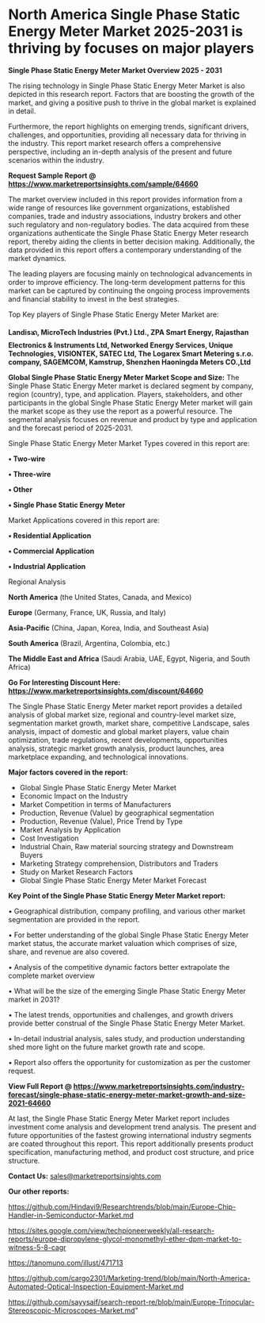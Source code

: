 # North America Single Phase Static Energy Meter Market 2025-2031 is thriving by focuses on major players

<Strong> Single Phase Static Energy Meter Market Overview 2025 - 2031</strong>

The rising technology in Single Phase Static Energy Meter Market is also depicted in this research report. Factors that are boosting the growth of the market, and giving a positive push to thrive in the global market is explained in detail.

Furthermore, the report highlights on emerging trends, significant drivers, challenges, and opportunities, providing all necessary data for thriving in the industry. This report market research offers a comprehensive perspective, including an in-depth analysis of the present and future scenarios within the industry.

<strong>Request Sample Report @ <a href=https://www.marketreportsinsights.com/sample/64660>https://www.marketreportsinsights.com/sample/64660</a></strong>

The market overview included in this report provides information from a wide range of resources like government organizations, established companies, trade and industry associations, industry brokers and other such regulatory and non-regulatory bodies. The data acquired from these organizations authenticate the Single Phase Static Energy Meter research report, thereby aiding the clients in better decision making. Additionally, the data provided in this report offers a contemporary understanding of the market dynamics.

The leading players are focusing mainly on technological advancements in order to improve efficiency. The long-term development patterns for this market can be captured by continuing the ongoing process improvements and financial stability to invest in the best strategies.

Top Key players of Single Phase Static Energy Meter Market are:

<strong>Landisᬪ, MicroTech Industries (Pvt.) Ltd., ZPA Smart Energy, Rajasthan Electronics & Instruments Ltd, Networked Energy Services, Unique Technologies, VISIONTEK, SATEC Ltd, The Logarex Smart Metering s.r.o. company, SAGEMCOM, Kamstrup, Shenzhen Haoningda Meters CO.,Ltd</strong>

<strong><b>Global Single Phase Static Energy Meter Market Scope and Size:</b></strong>
The Single Phase Static Energy Meter market is declared segment by company, region (country), type, and application. Players, stakeholders, and other participants in the global Single Phase Static Energy Meter market will gain the market scope as they use the report as a powerful resource. The segmental analysis focuses on revenue and product by type and application and the forecast period of 2025-2031.

Single Phase Static Energy Meter Market Types covered in this report are:

<strong>• Two-wire

• Three-wire

• Other

• Single Phase Static Energy Meter</strong>

Market Applications covered in this report are:

<strong>• Residential Application

• Commercial Application

• Industrial Application</strong> 

Regional Analysis

<strong>North America</strong> (the United States, Canada, and Mexico)

<strong>Europe</strong> (Germany, France, UK, Russia, and Italy)

<strong>Asia-Pacific</strong> (China, Japan, Korea, India, and Southeast Asia)

<strong>South America</strong> (Brazil, Argentina, Colombia, etc.)

<strong>The Middle East and Africa</strong> (Saudi Arabia, UAE, Egypt, Nigeria, and South Africa)

<strong>Go For Interesting Discount Here: <a href=https://www.marketreportsinsights.com/discount/64660>https://www.marketreportsinsights.com/discount/64660</a></strong>

The Single Phase Static Energy Meter market report provides a detailed analysis of global market size, regional and country-level market size, segmentation market growth, market share, competitive Landscape, sales analysis, impact of domestic and global market players, value chain optimization, trade regulations, recent developments, opportunities analysis, strategic market growth analysis, product launches, area marketplace expanding, and technological innovations.

<strong><b>Major factors covered in the report:</b></strong>
<ul>
  <li>Global Single Phase Static Energy Meter Market </li>
  <li>Economic Impact on the Industry</li>
  <li>Market Competition in terms of Manufacturers</li>
  <li>Production, Revenue (Value) by geographical segmentation</li>
  <li>Production, Revenue (Value), Price Trend by Type</li>
  <li>Market Analysis by Application</li>
  <li>Cost Investigation</li>
  <li>Industrial Chain, Raw material sourcing strategy and Downstream Buyers</li>
  <li>Marketing Strategy comprehension, Distributors and Traders</li>
  <li>Study on Market Research Factors</li>
  <li>Global Single Phase Static Energy Meter Market Forecast</li>
</ul>

<strong><b>Key Point of the Single Phase Static Energy Meter Market report:</b></strong>

• Geographical distribution, company profiling, and various other market segmentation are provided in the report.

• For better understanding of the global Single Phase Static Energy Meter market status, the accurate market valuation which comprises of size, share, and revenue are also covered.

• Analysis of the competitive dynamic factors better extrapolate the complete market overview

• What will be the size of the emerging Single Phase Static Energy Meter market in 2031?

• The latest trends, opportunities and challenges, and growth drivers provide better construal of the Single Phase Static Energy Meter Market.

• In-detail industrial analysis, sales study, and production understanding shed more light on the future market growth rate and scope.

• Report also offers the opportunity for customization as per the customer request.

<strong><b>View Full Report @ <a href=https://www.marketreportsinsights.com/industry-forecast/single-phase-static-energy-meter-market-growth-and-size-2021-64660>https://www.marketreportsinsights.com/industry-forecast/single-phase-static-energy-meter-market-growth-and-size-2021-64660</a></b></strong>


At last, the Single Phase Static Energy Meter Market report includes investment come analysis and development trend analysis. The present and future opportunities of the fastest growing international industry segments are coated throughout this report. This report additionally presents product specification, manufacturing method, and product cost structure, and price structure.

<strong>Contact Us:</strong>
sales@marketreportsinsights.com

<strong>Our other reports:</strong>

<a href=https://github.com/Hindavi9/Researchtrends/blob/main/Europe-Chip-Handler-in-Semiconductor-Market.md>https://github.com/Hindavi9/Researchtrends/blob/main/Europe-Chip-Handler-in-Semiconductor-Market.md</a>

<a href=https://sites.google.com/view/techpioneerweekly/all-research-reports/europe-dipropylene-glycol-monomethyl-ether-dpm-market-to-witness-5-8-cagr>https://sites.google.com/view/techpioneerweekly/all-research-reports/europe-dipropylene-glycol-monomethyl-ether-dpm-market-to-witness-5-8-cagr</a>

<a href=https://tanomuno.com/illust/471713>https://tanomuno.com/illust/471713</a>

<a href=https://github.com/cargo2301/Marketing-trend/blob/main/North-America-Automated-Optical-Inspection-Equipment-Market.md>https://github.com/cargo2301/Marketing-trend/blob/main/North-America-Automated-Optical-Inspection-Equipment-Market.md</a>

<a href=https://github.com/sayysaif/search-report-re/blob/main/Europe-Trinocular-Stereoscopic-Microscopes-Market.md>https://github.com/sayysaif/search-report-re/blob/main/Europe-Trinocular-Stereoscopic-Microscopes-Market.md</a>"
